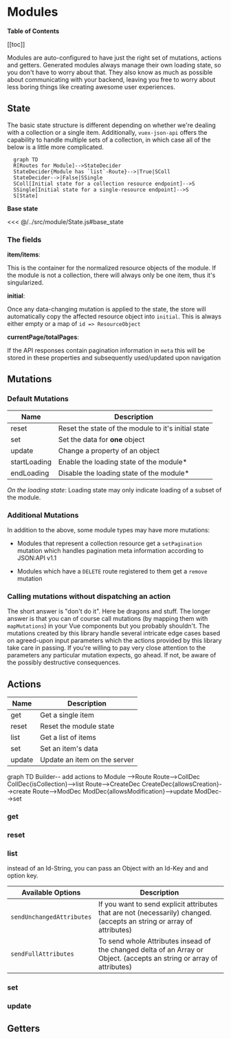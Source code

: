 # Modules

**Table of Contents**

[[toc]]

Modules are auto-configured to have just the right set of mutations, actions and getters.
Generated modules always manage their own loading state, so you don't have to worry about
that. They also know as much as possible about communicating with your backend, leaving you free
to worry about less boring things like creating awesome user experiences.

## State

The basic state structure is different depending on whether we're dealing
with a collection or a single item. Additionally, `vuex-json-api` offers
the capability to handle multiple sets of a collection, in which case all of the
below is a little more complicated.

```mermaid
  graph TD
  R[Routes for Module]-->StateDecider
  StateDecider{Module has `list`-Route}-->|True|SColl
  StateDecider-->|False|SSingle
  SColl[Initial state for a collection resource endpoint]-->S
  SSingle[Initial state for a single-resource endpoint]-->S
  S[State]
```

**Base state**

<<< @/../src/module/State.js#base_state

### The fields

**item/items**:

This is the container for the normalized resource objects of the
module. If the module is not a collection, there will always only
be one item, thus it's singularized.

**initial**:

Once any data-changing mutation is applied to the state,
the store will automatically copy the affected resource object
into `initial`. This is always either empty or a map of `id => ResourceObject`

**currentPage/totalPages**:

If the API responses contain pagination information in `meta`
this will be stored in these properties and subsequently
used/updated upon navigation

## Mutations

### Default Mutations

| Name         | Description                                            |
|--------------|--------------------------------------------------------|
| reset        | Reset the state of the module to it's initial state    |
| set          | Set the data for **one** object                        |
| update       | Change a property of an object                         |
| startLoading | Enable the loading state of the module*                |
| endLoading   | Disable the loading state of the module*               |

_On the loading state_: Loading state may only indicate loading of a subset
of the module.

### Additional Mutations

In addition to the above, some module types may have more mutations:

- Modules that represent a collection resource get a
  `setPagination` mutation which handles pagination meta
  information according to JSON:API v1.1

- Modules which have a `DELETE` route registered to them get a `remove`
  mutation

### Calling mutations without dispatching an action

The short answer is "don't do it". Here be dragons and stuff.
The longer answer is that you can of course call mutations (by mapping
them with `mapMutations`) in your Vue components but you probably
shouldn't. The mutations created by this library handle several
intricate edge cases based on agreed-upon input parameters which
the actions provided by this library take care in passing.
If you're willing to pay very close attention to the parameters
any particular mutation expects, go ahead. If not, be aware of
the possibly destructive consequences.

## Actions

| Name     | Description                  |
|----------|------------------------------|
| get      | Get a single item            |
| reset    | Reset the module state       |
| list     | Get a list of items          |
| set      | Set an item's data           |
| update   | Update an item on the server |

<mermaid>
graph TD
Builder-- add actions to Module -->Route
Route-->CollDec
CollDec{isCollection}-->list
Route-->CreateDec
CreateDec{allowsCreation}-->create
Route-->ModDec
ModDec{allowsModification}-->update
ModDec-->set
</mermaid>

### get

### reset

### list

instead of an Id-String, you can pass an Object with an Id-Key and and option key.

| Available Options | Description
|----------|------------
| `sendUnchangedAttributes` | If you want to send explicit attributes that are not (necessarily) changed. (accepts an string or array of attributes)
| `sendFullAttributes` | To send whole Attributes insead of the changed delta of an Array or Object. (accepts an string or array of attributes)


### set

### update

## Getters
